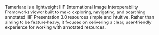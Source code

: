 Tamerlane is a lightweight IIIF (International Image Interoperability Framework) viewer built to make exploring, navigating, and searching annotated IIIF Presentation 3.0 resources simple and intuitive. Rather than aiming to be feature‑heavy, it focuses on delivering a clear, user‑friendly experience for working with annotated resources.
